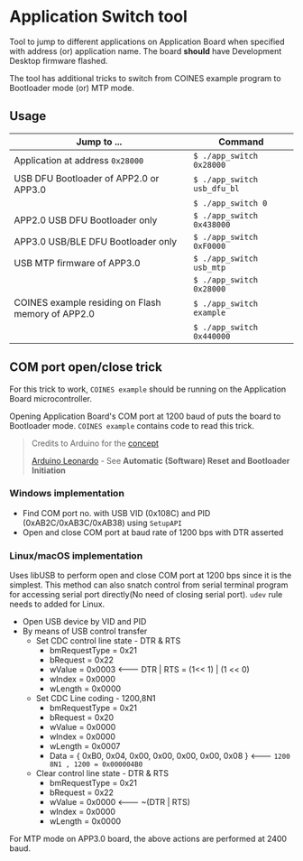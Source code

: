 # Application Switch tool

Tool to jump to different applications on Application Board when specified with address (or) application name. The board **should** have Development Desktop firmware flashed.

The tool has additional tricks to switch from COINES example program to Bootloader mode (or) MTP mode.   

## Usage

| Jump to ...                                        | Command                     |
|----------------------------------------------------|-----------------------------|
| Application at address `0x28000`                   | `$ ./app_switch 0x28000`    |
| USB DFU Bootloader of APP2.0 or APP3.0             | `$ ./app_switch usb_dfu_bl` |
|                                                    | `$ ./app_switch 0`          |
| APP2.0 USB DFU Bootloader only                     | `$ ./app_switch 0x438000`   |
| APP3.0 USB/BLE DFU Bootloader only                 | `$ ./app_switch 0xF0000`    |
| USB MTP firmware of APP3.0                         | `$ ./app_switch usb_mtp`    |
|                                                    | `$ ./app_switch 0x28000`    |
| COINES example residing on Flash memory of APP2.0  | `$ ./app_switch example`    |
|                                                    | `$ ./app_switch 0x440000`   |


## COM port open/close trick

For this trick to work, `COINES example` should be running on the Application Board microcontroller. 

Opening Application Board's COM port at 1200 baud of puts the board to Bootloader mode. `COINES example` contains code to read this trick.

> Credits to Arduino for the [concept](https://github.com/arduino/ArduinoCore-avr/blob/master/cores/arduino/CDC.cpp#L101)
> 
>  [Arduino Leonardo](https://www.arduino.cc/en/Main/Arduino_BoardLeonardo) - See **Automatic (Software) Reset and Bootloader Initiation**


### Windows implementation

- Find COM port no. with USB VID (0x108C) and PID (0xAB2C/0xAB3C/0xAB38) using `SetupAPI`
- Open and close COM port at baud rate of 1200 bps with DTR asserted

### Linux/macOS implementation

Uses libUSB to perform open and close COM port at 1200 bps since it is the simplest. This method can also snatch control from serial terminal program for accessing serial port directly(No need of closing serial port). `udev` rule needs to added for Linux.

- Open USB device by VID and PID
- By means of USB control transfer
  - Set CDC control line state - DTR & RTS
    - bmRequestType = 0x21
    - bRequest = 0x22
    - wValue = 0x0003  <--- DTR | RTS  = (1<< 1) | (1 << 0)
    - wIndex = 0x0000
    - wLength = 0x0000
  - Set CDC Line coding  - 1200,8N1
    - bmRequestType = 0x21
    - bRequest = 0x20
    - wValue = 0x0000
    - wIndex = 0x0000
    - wLength = 0x0007
    - Data =  { 0xB0, 0x04, 0x00, 0x00, 0x00, 0x00, 0x08 } <--- `1200 8N1 , 1200 = 0x000004B0`
  - Clear control line state - DTR & RTS
    - bmRequestType = 0x21
    - bRequest = 0x22
    - wValue = 0x0000  <--- ~(DTR | RTS)
    - wIndex = 0x0000
    - wLength = 0x0000

For MTP mode on APP3.0 board, the above actions are performed at 2400 baud.

